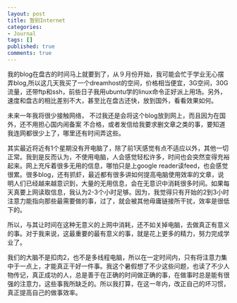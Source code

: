 ```yaml
---
layout: post
title: 暂别Internet
categories:
- Journal
tags: []
published: true
comments: true
---
```

<p>我的blog在盘古的时间马上就要到了，从９月份开始，我可能会忙于学业无心摆弄blog,所以这几天我买了一个dreamhost的空间，价格相当便宜，3G空间，30G 流量，还带ftp和ssh，前些日子我用ubuntu学的linux命令正好派上用场。另外，速度和盘古的相比差别不大，甚至比在盘古还快，放到国外，看看效果如何。</p>

<p>未来一年我将很少接触网络， 不过我还是会将这个blog放到网上，而且因为在国外，还不用担心国内闹备案 不合格，或者发信给我要求删文章之类的事，要知道我连网都很少上了，哪里还有时间弄这些。</p>

<p>其实最近将近有1个星期没有开电脑了，除了前1天感觉有点不适应以外，其他一切正常。我到是反而认为，不使用电脑，人会感觉轻松许多，时间也会突然变得充裕起来。网上充斥着很多无用的信息，哪怕只是上google reader读feed，也会感觉很累。很多blog，还有抓虾，最近都有很多讲如何提高电脑使用效率的文章，说明人们已经越来越意识到，大量的无用信息，会在无意识中消耗很多时间。如果每天真要上网读取信息，我认为2-3个小时足够。因为，我觉得只有开始的2到3小时注意力能指向那些最需要做的事，过了，就会被其他毋庸链接所干扰，效率是很低下的。</p>

<p>所以，与其让时间在这种无意义的上网中消耗，还不如关掉电脑，去做真正有意义的事。对于我来说，这最重要的最有意义的事，就是花上更多的精力，努力完成学业了。</p>

<p>我们的大脑不是扣肉2，也不是多线程电脑，所以在一定时间内，只有将注意力集中于一点上，才能真正干好一件事。我这个暑假想了不少这些问题，也读了不少人物传记，真正成功的人，总是善于在正确的时间做正确的事，在做事时总是能有很强的注意力，这些事我所缺乏的。所以我打算，在这一年内，改正自己的坏习惯，真正提高自己的做事效率。</p>
